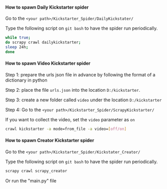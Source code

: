 #### How to spawn Daily Kickstarter spider

Go to the `<your path>/Kickstarter_Spider/DailyKickstater/` 

Type the following script on `git bash` to have the spider run periodically. 

``` bash
while true;
do scrapy crawl dailykickstarter;
sleep 24h;
done
```

#### How to spawn Video Kickstarter spider

Step 1: prepare the urls json file in advance by following the format of a dictionary in python

Step 2: place the file `urls.json` into the location `D:/kickstarter`.

Step 3: create a new folder called `video` under the location `D:/kickstarter`

Step 4: Go to the `<your path>/Kickstarter_Spider/ScrapyKickstarter/`

If you want to collect the video, set the `video` parameter as `on`

``` bash
crawl kickstarter -a mode=from_file -a video=[off/on]
```

#### How to spawn Creator Kickstarter spider

Go to the `<your path>/Kickstarter_Spider/Kickstater_Creator/` 

Type the following script on `git bash` to have the spider run periodically. 

``` bash
scrapy crawl scrapy_creator
```
Or
run the "main.py" file
